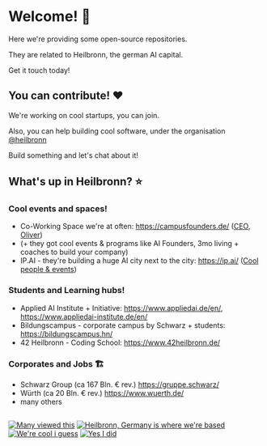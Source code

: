 # Welcome! 👋

Here we're providing some open-source repositories.

They are related to Heilbronn, the german AI capital.

Get it touch today!

## You can contribute! ❤️

We're working on cool startups, you can join. 

Also, you can help building cool software, under the organisation [@heilbronn](https://github.com/heilbronn)

Build something and let's chat about it!

## What's up in Heilbronn? ⭐

### Cool events and spaces! 

- Co-Working Space we're at often: https://campusfounders.de/ ([CEO, Oliver](https://www.linkedin.com/in/ohanisch))
- (+ they got cool events & programs like AI Founders, 3mo living + coaches to build your company)
- IP.AI - they're building a huge AI city next to the city: https://ip.ai/ ([Cool people & events](https://www.linkedin.com/company/ipaihn/people/))

### Students and Learning hubs! 

- Applied AI Institute + Initiative: https://www.appliedai.de/en/, https://www.appliedai-institute.de/en/
- Bildungscampus - corporate campus by Schwarz + students: https://bildungscampus.hn/
- 42 Heilbronn - Coding School:  https://www.42heilbronn.de/

### Corporates and Jobs 🏗

- Schwarz Group (ca 167 Bln. € rev.) https://gruppe.schwarz/
- Würth (ca 20 Bln. € rev.) https://www.wuerth.de/
- many others

## 

<!-- Cool Badges! https://shields.io/ -->
[![Many viewed this](https://komarev.com/ghpvc/?username=heilbronn&color=blue&abbreviated=true&label=views&style=for-the-badge)](https://linkedin.com/in/finnmglas)
[![Heilbronn, Germany is where we're based](https://img.shields.io/badge/build-heilbronn-blue?style=for-the-badge&label=city&color=blue)](https://www.google.com/maps/place/Heilbronn/)
[![We're cool i guess](https://img.shields.io/badge/build-yes-blue?style=for-the-badge&label=swag&color=blue)](https://linkedin.com/in/finnmglas) [![Yes I did](https://img.shields.io/badge/build-by%20finn-blue?style=for-the-badge&label=&color=blue)](https://linkedin.com/in/finnmglas)

